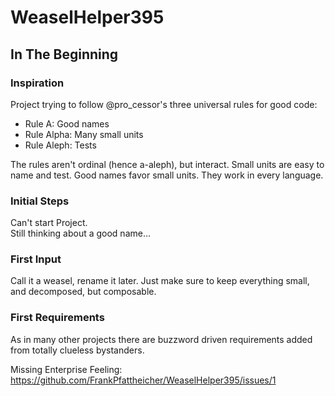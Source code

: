 # WeaselHelper395


## In The Beginning
### Inspiration
Project trying to follow @pro_cessor's three universal rules for good code: 

* Rule A: Good names
* Rule Alpha: Many small units
* Rule Aleph: Tests

The rules aren't ordinal (hence a-aleph), but interact. Small units are easy to name and test. Good names favor small units. They work in every language.

### Initial Steps
Can't start Project.     
Still thinking about a good name...

### First Input
Call it a weasel, rename it later. Just make sure to keep everything small, and decomposed, but composable.

### First Requirements
As in many other projects there are buzzword driven requirements added from totally clueless bystanders.

Missing Enterprise Feeling: 
https://github.com/FrankPfattheicher/WeaselHelper395/issues/1 

